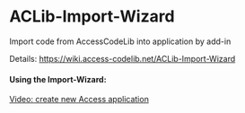 # ACLib-Import-Wizard
Import code from AccessCodeLib into application by add-in

Details: https://wiki.access-codelib.net/ACLib-Import-Wizard

#### Using the Import-Wizard:
[Video: create new Access application](https://access-codelib.net/videos/ACLib-Import-Wizard/neue-anwendung-erstellen/)